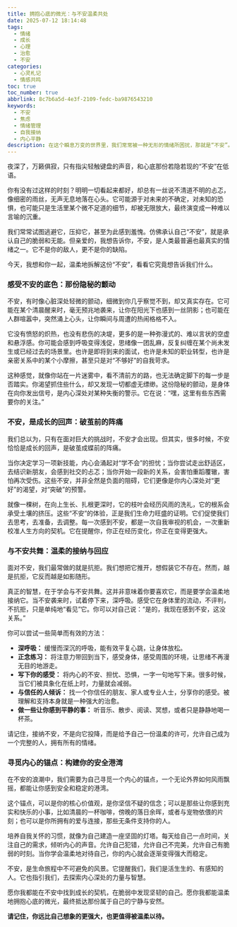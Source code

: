```yaml
---
title: 拥抱心底的微光：与不安温柔共处
date: 2025-07-12 18:14:48
tags:
  - 情绪
  - 成长
  - 心理
  - 治愈
  - 不安
categories: 
  - 心灵札记
  - 情感共鸣
toc: true
toc_number: true
abbrlink: 8c7b6a5d-4e3f-2109-fedc-ba9876543210
keywords:
  - 不安
  - 焦虑
  - 情绪管理
  - 自我接纳
  - 内心平静
description: 在这个瞬息万变的世界里，我们常常被一种无形的情绪所困扰，那就是“不安”。它像一阵突如其来的风，吹皱我们平静的心湖，让我们感到迷茫、脆弱。但亲爱的你，请相信，不安并非全然是负面的，它更像是一面镜子，映照出我们内心深处最真实的渴望与脆弱。这篇文章，想与你一同探索不安的底色，学会温柔地接纳它，并从中汲取成长的力量，最终寻觅到那份属于自己的内心安宁。
---
```


夜深了，万籁俱寂，只有指尖轻触键盘的声音，和心底那份若隐若现的“不安”在低语。

你有没有过这样的时刻？明明一切看起来都好，却总有一丝说不清道不明的忐忑，像细密的雨丝，无声无息地落在心头。它可能源于对未来的不确定，对未知的恐惧，也可能只是生活里某个微不足道的细节，却被无限放大，最终演变成一种难以言喻的沉重。

我们常常试图逃避它，压抑它，甚至为此感到羞愧。仿佛承认自己“不安”，就是承认自己的脆弱和无能。但亲爱的，我想告诉你，不安，是人类最普遍也最真实的情绪之一。它不是你的敌人，更不是你的缺陷。

今天，我想和你一起，温柔地拆解这份“不安”，看看它究竟想告诉我们什么。

### 感受不安的底色：那份隐秘的颤动

不安，有时像心脏深处轻微的颤动，细微到你几乎察觉不到，却又真实存在。它可能在某个清晨醒来时，毫无预兆地袭来，让你在阳光下也感到一丝阴影；也可能在人群喧嚣中，突然涌上心头，让你瞬间与周遭的热闹格格不入。

它没有愤怒的炽热，也没有悲伤的决堤，更多的是一种弥漫式的、难以言状的空虚和悬浮感。你可能会感到呼吸变得浅促，思绪像一团乱麻，反复纠缠在某个尚未发生或已经过去的场景里。也许是即将到来的面试，也许是未知的职业转型，也许是亲密关系中的某个小摩擦，甚至只是对“不够好”的自我苛求。

这种感觉，就像你站在一片迷雾中，看不清前方的路，也无法确定脚下的每一步是否踏实。你渴望抓住些什么，却又发现一切都虚无缥缈。这份隐秘的颤动，是身体在向你发出信号，是内心深处对某种失衡的警示。它在说：“嘿，这里有些东西需要你的关注。”

### 不安，是成长的回声：破茧前的阵痛

我们总以为，只有在面对巨大的挑战时，不安才会出现。但其实，很多时候，不安恰恰是成长的回声，是破茧成蝶前的阵痛。

当你决定学习一项新技能，内心会涌起对“学不会”的担忧；当你尝试走出舒适区，去结识新朋友，会感到社交的忐忑；当你开始一段新的关系，会害怕重蹈覆辙，害怕再次受伤。这些不安，并非全然是负面的阻碍，它们更像是你内心深处对“更好”的渴望，对“突破”的预警。

就像一棵树，在向上生长、扎根更深时，它的枝叶会经历风雨的洗礼，它的根系会承受土壤的挤压。这些“不安”的体验，正是我们生命力旺盛的证明。它们促使我们去思考，去准备，去调整。每一次感到不安，都是一次自我审视的机会，一次重新校准人生方向的契机。它在提醒你，你正在经历变化，你正在变得更强大。

### 与不安共舞：温柔的接纳与回应

面对不安，我们最常做的就是抗拒。我们想把它推开，想假装它不存在。然而，越是抗拒，它反而越是如影随形。

真正的智慧，在于学会与不安共舞。这并非意味着你要喜欢它，而是要学会温柔地接纳它。当不安袭来时，试着停下来，深呼吸。感受它在身体里的流动，不评判，不抗拒，只是单纯地“看见”它。你可以对自己说：“是的，我现在感到不安，这没关系。”

你可以尝试一些简单而有效的方法：
*   **深呼吸：** 缓慢而深沉的呼吸，能有效平复心跳，让身体放松。
*   **正念练习：** 将注意力带回到当下，感受身体，感受周围的环境，让思绪不再漫无目的地游走。
*   **写下你的感受：** 将内心的不安、担忧、恐惧，一字一句地写下来。很多时候，当它们被具象化在纸上时，力量就会减弱。
*   **与信任的人倾诉：** 找一个你信任的朋友、家人或专业人士，分享你的感受。被理解和支持本身就是一种强大的治愈。
*   **做一些让你感到平静的事：** 听音乐、散步、阅读、冥想，或者只是静静地喝一杯茶。

请记住，接纳不安，不是向它投降，而是给予自己一份温柔的许可，允许自己成为一个完整的人，拥有所有的情绪。

### 寻觅内心的锚点：构建你的安全港湾

在不安的浪潮中，我们需要为自己寻觅一个内心的锚点，一个无论外界如何风雨飘摇，都能让你感到安全和稳定的港湾。

这个锚点，可以是你的核心价值观，是你坚信不疑的信念；可以是那些让你感到充实和快乐的小事，比如清晨的一杯咖啡，傍晚的落日余晖，或者与宠物依偎的片刻；也可以是你所拥有的爱与连接，那些无条件支持你的人。

培养自我关怀的习惯，就像为自己建造一座坚固的灯塔。每天给自己一点时间，关注自己的需求，倾听内心的声音。允许自己犯错，允许自己不完美，允许自己有脆弱的时刻。当你学会温柔地对待自己，你的内心就会逐渐变得强大而稳定。

不安，是生命旅程中不可避免的风景。它提醒我们，我们是活生生的、有感知的人。它也指引我们，去探索内心深处的力量与智慧。

愿你我都能在不安中找到成长的契机，在脆弱中发现坚韧的自己。愿你我都能温柔地拥抱心底的微光，最终抵达那份属于自己的宁静与安然。

**请记住，你远比自己想象的更强大，也更值得被温柔以待。**